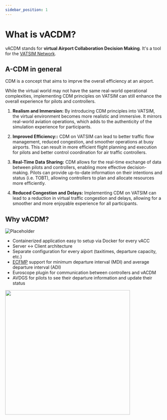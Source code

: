 ```yaml
---
sidebar_position: 1
---
```


# What is vACDM?

vACDM stands for **virtual Airport Collaboration Decision Making**. It's a tool for the [VATSIM Network](https://vatsim.net).

## A-CDM in general
CDM is a concept that aims to imprve the overall efficiency at an airport.

While the virtual world may not have the same real-world operational complexities, implementing CDM principles on VATSIM can still enhance the overall experience for pilots and controllers.

1. **Realism and Immersion:** By introducing CDM principles into VATSIM, the virtual environment becomes more realistic and immersive. It mirrors real-world aviation operations, which adds to the authenticity of the simulation experience for participants.

2. **Improved Efficiency::** CDM on VATSIM can lead to better traffic flow management, reduced congestion, and smoother operations at busy airports. This can result in more efficient flight planning and execution for pilots and better control coordination for air traffic controllers.

3. **Real-Time Data Sharing:** CDM allows for the real-time exchange of data between pilots and controllers, enabling more effective decision-making. Pilots can provide up-to-date information on their intentions and status (i.e. TOBT), allowing controllers to plan and allocate resources more efficiently.

4. **Reduced Congestion and Delays:** Implementing CDM on VATSIM can lead to a reduction in virtual traffic congestion and delays, allowing for a smoother and more enjoyable experience for all participants.

## Why vACDM?

![Placeholder](https://placehold.co/600x400)

- Containerized application easy to setup via Docker for every vACC
- Server <-> Client architecture
- Separate configuration for every aiport (taxitimes, departure capacity, etc.)
- [ECFMP](https://ecfmp.vatsim.net/) support for minimum departure interval (MDI) and average departure interval (ADI)
- Euroscope plugin for communication between controllers and vACDM
- AVDGS for pilots to see their departure information and update their status
<img src="https://i.imgur.com/K2wW9MX.png" width="400" />